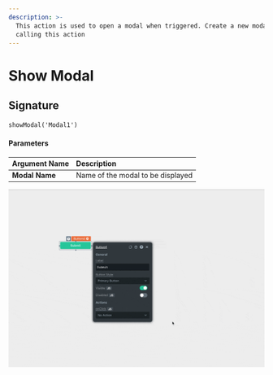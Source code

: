 ```yaml
---
description: >-
  This action is used to open a modal when triggered. Create a new modal before
  calling this action
---
```


# Show Modal

## Signature

```text
showModal('Modal1')
```

#### Parameters

| Argument Name | Description |
| :--- | :--- |
| **Modal Name** |  Name of the modal to be displayed |

![Click to expand](../.gitbook/assets/showmodal.gif)

